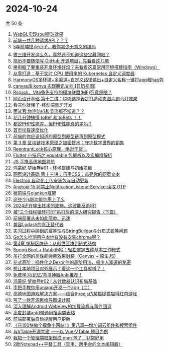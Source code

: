 # 2024-10-24

共 50 条

<!-- BEGIN JUEJIN -->
<!-- 最后更新时间 2024-10-24 00:01:25 +0800 -->
1. [WebGL实现soul星球效果](https://juejin.cn/post/7425249244850913280)
1. [前端一共几种请求API？？？](https://juejin.cn/post/7427265723947237376)
1. [5年前端摸🐟小子，教你减少无意义的编码](https://juejin.cn/post/7427400534908223497)
1. [做三维开发这么久，竟然还不知道这些宝藏网站？](https://juejin.cn/post/7427455855971450916)
1. [简历不要随便写 GitHub 开源项目，先看看这几项](https://juejin.cn/post/7428037052799123456)
1. [换电脑了要重装开发环境好烦？来看看这篇常用环境搭建指南（Windows）](https://juejin.cn/post/7427400534909534217)
1. [从零打造：基于实时 CPU 使用率的 Kubernetes 自定义调度器](https://juejin.cn/post/7427399875236528191)
1. [HarmonyOS多环境+多渠道+自定义路径输出+自定义名称一键打app和hap包](https://juejin.cn/post/7427050728719368202)
1. [canvas库 konva 实现腾讯文档 [日历视图]](https://juejin.cn/post/7427279593503195170)
1. [Rspack、Vite争先支持的模块联盟(MF)究竟是啥？](https://juejin.cn/post/7427173759713296393)
1. [网页设计基础 第十二讲：CSS选择器之打造动态图片跑马灯效果](https://juejin.cn/post/7427044452018044963)
1. [看完你就懂了-移动端蓝牙开发](https://juejin.cn/post/7427340152819040294)
1. [面试官:你连防抖和节流都不知道？？](https://juejin.cn/post/7427584197580488740)
1. [花几分钟搞懂 toRef  和  toRefs ！！](https://juejin.cn/post/7427046474407411751)
1. [都说PHP性能差，但PHP性能真的差吗？](https://juejin.cn/post/7427455855941976076)
1. [首页加载速度优化](https://juejin.cn/post/7428130267556511744)
1. [前端的你应该知道的原型到原型链再到原型模式](https://juejin.cn/post/7428824384775503898)
1. [第３章 区块链技术原理之加密技术：守护数字世界的钥匙](https://juejin.cn/post/7428037052799795200)
1. [ReentrantLock核心原理，绝对干货！](https://juejin.cn/post/7428778584884215818)
1. [Flutter 小技巧之 equatable 包解析以及宏编程解析](https://juejin.cn/post/7427468776994422803)
1. [JS 手撸高德地图导航](https://juejin.cn/post/7427141349483757595)
1. [鸿蒙纪·梦始卷#01 - 环境搭建与初始项目](https://juejin.cn/post/7427455855971008548)
1. [网页设计基础 第十三讲：巧用CSS：点亮你的网页文本](https://juejin.cn/post/7428627080424210471)
1. [Electron 自动化上传安装包与自动更新](https://juejin.cn/post/7428154064720412710)
1. [Android 15 将禁止NotificationListenerService 读取 OTP](https://juejin.cn/post/7428157656257478682)
1. [微前端与qiankun框架](https://juejin.cn/post/7428154082224226330)
1. [这些个js新功能你用上了么](https://juejin.cn/post/7427500757454307363)
1. [2024还在输出技术的波神，这波能反杀吗?](https://juejin.cn/post/7427173759713312777)
1. [被“三个线程循环打印”吊打后的深入研究报告（下篇）](https://juejin.cn/post/7426298186791534603)
1. [前端部署从未如此简单、迅速](https://juejin.cn/post/7428404247262068773)
1. [兼容Lodash的真正替代者](https://juejin.cn/post/7427303617114406950)
1. [实习过程中碰到的幂等性与StringBuilder与分布式锁等问题](https://juejin.cn/post/7428154034481233958)
1. [Go怎么检测用户本地有没有安装chrome啊？](https://juejin.cn/post/7426994375057014836)
1. [第4章 揭秘区块链：从创世区块到链式结构](https://juejin.cn/post/7428627080424128551)
1. [Spring Boot + RabbitMQ：轻松掌握五种基本工作模式](https://juejin.cn/post/7426587845349015593)
1. [吊打全网的高性能弹幕效果封装（Canvas + 原生JS）](https://juejin.cn/post/7428247498861396022)
1. [花式高阶：插件化之Dex文件的高阶用法，极少人知道的秘密](https://juejin.cn/post/7428216743166771212)
1. [想让本地项目对外展示？看这一个工具就够了！](https://juejin.cn/post/7428032840287797288)
1. [免费学习/记忆/背书神器Anki推荐！](https://juejin.cn/post/7428154061935329290)
1. [鸿蒙纪·梦始卷#02 | 从计数器认识布局基础](https://juejin.cn/post/7428138325347991604)
1. [手把手教你用uniapp开发一个app（二）](https://juejin.cn/post/7426914011558952986)
1. [高德地图游戏解决方案——结合threejs仿某猫捉猫猫得红包游戏](https://juejin.cn/post/7427584197580046372)
1. [写了一款开源思维导图设计器](https://juejin.cn/post/7428409616080404506)
1. [深入理解Android WebView的加载流程与事件回调](https://juejin.cn/post/7427117832909553679)
1. [高度封装antd带通用搜索类表格](https://juejin.cn/post/7427012657159290917)
1. [前端部署后自动提醒用户更新](https://juejin.cn/post/7428793777984208896)
1. [《花100块做个摸鱼小网站! 》第八篇—增加词云组件和搜索组件](https://juejin.cn/post/7428130267556937728)
1. [与VTable开源共建 ——以 Vue-VTable 项目为例](https://juejin.cn/post/7427354018715336715)
1. [我把一个管理端框架做成 npm 包了，非常好用](https://juejin.cn/post/7428619756934856754)
1. [2款Notepad++平替工具（实用、跨平台的文本编辑器）](https://juejin.cn/post/7427877864332230656)
<!-- END JUEJIN -->